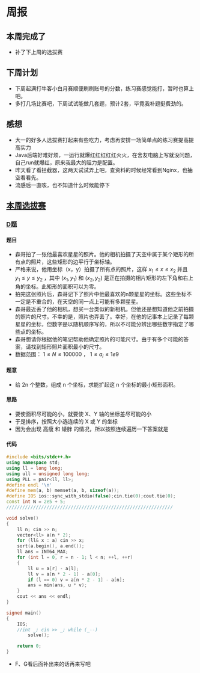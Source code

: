 # 周报
## 本周完成了
- 补了下上周的选拔赛

## 下周计划
- 下周起满打牛客小白月赛顺便刷刷账号的分数，练习赛感觉能打，暂时也算上吧。
- 多打几场比赛吧，下周试试能做几套题，预计2套，毕竟我补题挺费劲的。
## 感想
- 大一的好多人选拔赛打起来有些吃力，考虑再安排一场简单点的练习赛提高提高实力
- Java后端好难好烦，一运行就爆红红红红红火火，在舍友电脑上写就没问题，自己run就爆红，原来我最大的阻力是配置。
- 昨天看了看拦截器，这两天试试弄上吧，查资料的时候经常看到Nginx，也抽空看看先。
- 流感后一直咳，也不知道什么时候能停下

## [本周选拔赛](https://vjudge.net/contest/619449)
### [D题](https://codeforces.com/problemset/problem/1013/C)
#### 题目
- 森哥拍了一张他最喜欢星星的照片。他的相机拍摄了天空中属于某个矩形的所有点的照片，这些矩形的边平行于坐标轴。
- 严格来说，他用坐标（x，y）拍摄了所有点的照片，这样 $x_{1} \leq x \leq x_{2}$ 并且 $y_{1} \leq y \leq y_{2}$ ，其中 $(x_{1}, y_{1})$ 和 $(x_{2}, y_{2})$ 是正在拍摄的相片矩形的左下角和右上角的坐标。此矩形的面积可以为零。
- 拍完这张照片后，森哥记下了照片中他最喜欢的n颗星星的坐标。这些坐标不一定是不重合的，在天空的同一点上可能有多颗星星。
- 森哥最近丢了他的相机，想买一台类似的新相机。但他还是想知道他之前拍摄的照片的尺寸。不幸的是，照片也弄丢了。幸好，在他的记事本上记录了每颗星星的坐标，但数字是以随机顺序写的，所以不可能分辨出哪些数字指定了哪些点的坐标。
- 森哥想请你根据他的笔记帮助他确定照片的可能尺寸。由于有多个可能的答案，请找到矩形照片面积最小的尺寸。
- 数据范围： $1 \leq N \leq 100000$ ， $1 \leq a_{i} \leq 1e9$

#### 题意
- 给 2n 个整数，组成 n 个坐标，求能扩起这 n 个坐标的最小矩形面积。 
#### 思路
- 要使面积尽可能的小，就要使 X、Y 轴的坐标差尽可能的小
- 于是排序，按照大小选连续的 X 或 Y 的坐标
- 因为会出现 高瘦 和 矮胖 的情况，所以按照连续遍历一下答案就是
  
#### 代码
```cpp
#include <bits/stdc++.h>
using namespace std;
using ll = long long;
using ull = unsigned long long;
using PLL = pair<ll, ll>;
#define endl '\n'
#define mem(a, b) memset(a, b, sizeof(a));
#define IOS ios::sync_with_stdio(false);cin.tie(0);cout.tie(0);
const int N = 2e5 + 5;
//////////////////////////////////////////////////////////////

void solve()
{
    ll n; cin >> n;
    vector<ll> a(n * 2);
    for (ll& x : a) cin >> x;
    sort(a.begin(), a.end());
    ll ans = INT64_MAX;
    for (int l = 0, r = n - 1; l < n; ++l, ++r)
    {
        ll u = a[r] - a[l];
        ll v = a[n * 2 - 1] - a[0];
        if (l == 0) v = a[n * 2 - 1] - a[n];
        ans = min(ans, u * v);
    }
    cout << ans << endl;
}

signed main()
{
    IOS;
    //int _; cin >> _; while (_--)
        solve();

    return 0;
}
```
- F、G看后面补出来的话再来写吧
